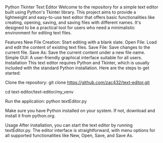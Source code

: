 Python Tkinter Text Editor
Welcome to the repository for a simple text editor built using Python's Tkinter library. This project aims to provide a lightweight and easy-to-use text editor that offers basic functionalities like creating, opening, saving, and saving files with different names. It's designed to be a practical tool for users who need a minimalistic environment for editing text files.

Features
New File Creation: Start editing with a blank slate.
Open File: Load and edit the content of existing text files.
Save File: Save changes to the current file.
Save As: Save the current content under a new file name.
Simple GUI: A user-friendly graphical interface suitable for all users.
Installation
This text editor requires Python and Tkinter, which is usually included with the standard Python installation. Here are the steps to get started:

Clone the repository:
git clone https://github.com/zac432/text-editor.git


cd text-editor/text-editor/my_venv

Run the application:
python textEditor.py

Make sure you have Python installed on your system. If not, download and install it from python.org.

Usage
After installation, you can start the text editor by running textEditor.py. The editor interface is straightforward, with menu options for all supported functionalities like New, Open, Save, and Save As.

